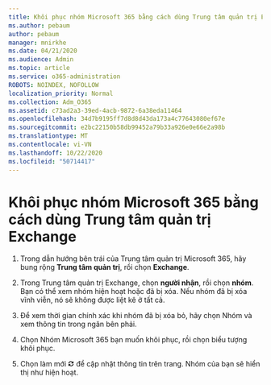 ```yaml
---
title: Khôi phục nhóm Microsoft 365 bằng cách dùng Trung tâm quản trị Exchange
ms.author: pebaum
author: pebaum
manager: mnirkhe
ms.date: 04/21/2020
ms.audience: Admin
ms.topic: article
ms.service: o365-administration
ROBOTS: NOINDEX, NOFOLLOW
localization_priority: Normal
ms.collection: Adm_O365
ms.assetid: c73ad2a3-39ed-4acb-9872-6a38eda11464
ms.openlocfilehash: 34d7b9195ff7d8d8d43da173a4c77643080ef67e
ms.sourcegitcommit: e2bc22150b58db99452a79b33a926e0e66e2a98b
ms.translationtype: MT
ms.contentlocale: vi-VN
ms.lasthandoff: 10/22/2020
ms.locfileid: "50714417"
---
```

# <a name="restore-a-microsoft-365-group-using-the-exchange-admin-center"></a>Khôi phục nhóm Microsoft 365 bằng cách dùng Trung tâm quản trị Exchange

1. Trong dẫn hướng bên trái của Trung tâm quản trị Microsoft 365, hãy bung rộng **Trung tâm quản trị**, rồi chọn **Exchange**.
    
2. Trong Trung tâm quản trị Exchange, chọn **người nhận**, rồi chọn **nhóm**. Bạn có thể xem nhóm hiện hoạt hoặc đã bị xóa. Nếu nhóm đã bị xóa vĩnh viễn, nó sẽ không được liệt kê ở tất cả.
    
3. Để xem thời gian chính xác khi nhóm đã bị xóa bỏ, hãy chọn Nhóm và xem thông tin trong ngăn bên phải.
    
4. Chọn Nhóm Microsoft 365 bạn muốn khôi phục, rồi chọn biểu tượng khôi phục.
    
5. Chọn làm mới ![Biểu tượng làm mới](media/6464df90-2a91-4c1f-92a6-9a38c7696ac3.gif) để cập nhật thông tin trên trang. Nhóm của bạn sẽ hiển thị như hiện hoạt. 
    

